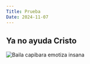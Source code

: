 ```yaml
---
Title: Prueba
Date: 2024-11-07
---
```


## Ya no ayuda Cristo

![Baila capibara emotiza insana]({static}/images/capibara.jpg)